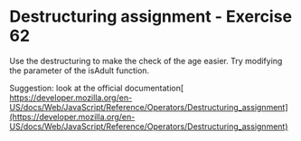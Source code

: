 # Destructuring assignment - Exercise 62

Use the destructuring to make the check of the age easier. Try modifying the parameter of the isAdult function.

Suggestion: look at the official documentation[ https://developer.mozilla.org/en-US/docs/Web/JavaScript/Reference/Operators/Destructuring_assignment](https://developer.mozilla.org/en-US/docs/Web/JavaScript/Reference/Operators/Destructuring_assignment)

